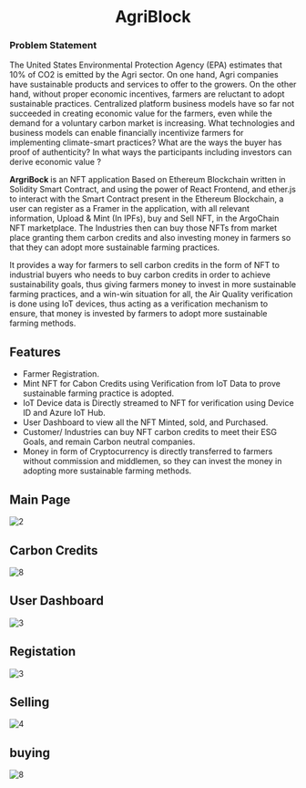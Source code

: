 <h1 align="center">AgriBlock</h1>

<h3> Problem Statement</h3>


The United States Environmental Protection Agency (EPA) estimates that 10% of CO2 is emitted by the Agri sector. On one hand, Agri companies have sustainable products and services to offer to the growers. On the other hand, without proper economic incentives, farmers are reluctant to adopt sustainable practices. Centralized platform business models have so far not succeeded in creating economic value for the farmers, even while the demand for a voluntary carbon market is increasing. What technologies and business models can enable financially incentivize farmers for implementing climate-smart practices? What are the ways the buyer has proof of authenticity? In what ways the participants including investors can derive economic value ?
	
<strong>ArgriBock </strong>is an NFT application Based on Ethereum Blockchain written in Solidity Smart Contract, and using the power of React Frontend, and ether.js to interact with the Smart Contract present in the Ethereum Blockchain, a user can register as a Framer in the application, with all relevant information, Upload & Mint (In IPFs), buy and Sell NFT, in the ArgoChain NFT marketplace. The Industries then can buy those NFTs from market place granting them carbon credits and also investing money in farmers so that they can adopt more sustainable farming practices.

It provides a way for farmers to sell carbon credits in the form of NFT to industrial buyers who needs to buy carbon credits in order to achieve sustainability goals, thus giving farmers money to invest in more sustainable farming practices, and a win-win situation for all, the Air Quality verification is done using IoT devices, thus acting as a verification mechanism to ensure, that money is invested by farmers to adopt more sustainable farming methods.


## Features
- Farmer Registration.
- Mint NFT for Cabon Credits using Verification from IoT Data to prove sustainable farming practice is adopted.
- IoT Device data is Directly streamed to NFT for verification using Device ID and Azure IoT Hub.
- User Dashboard to view all the NFT Minted, sold, and Purchased.
- Customer/ Industries can buy NFT carbon credits to meet their ESG Goals, and remain Carbon neutral companies.
- Money in form of Cryptocurrency is directly transferred to farmers without commission and middlemen, so they can invest the money in adopting more sustainable farming methods.

## Main Page
![2](https://user-images.githubusercontent.com/78801686/180593675-017e9bcf-acdd-4103-9dd6-e93a96eb9a0e.jpeg)

## Carbon Credits

![8](https://user-images.githubusercontent.com/78801686/180593771-abc5c24d-d31f-4325-a6e2-4a97ed43e9f5.png)

## User Dashboard

![3](https://user-images.githubusercontent.com/78801686/180593808-52d41dad-c0ba-4ee4-b515-db83d33a4f7c.png)


## Registation 

![3](https://user-images.githubusercontent.com/78801686/180593835-750b3727-7894-4c4f-a468-58f6c73d7632.jpeg)


## Selling 

![4](https://user-images.githubusercontent.com/78801686/180593857-153f4adb-8174-4de7-84bd-ef9b1b2d49d4.png)

## buying

![8](https://user-images.githubusercontent.com/78801686/180593861-77c2fd70-a67d-4f64-8ce9-bfe3acf5bb16.png)





